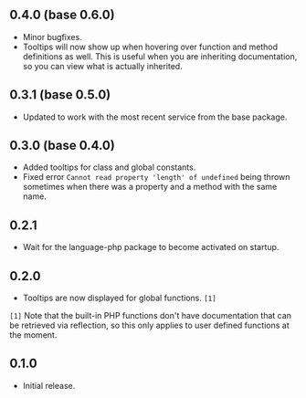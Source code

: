 ## 0.4.0 (base 0.6.0)
* Minor bugfixes.
* Tooltips will now show up when hovering over function and method definitions as well. This is useful when you are inheriting documentation, so you can view what is actually inherited.

## 0.3.1 (base 0.5.0)
* Updated to work with the most recent service from the base package.

## 0.3.0 (base 0.4.0)
* Added tooltips for class and global constants.
* Fixed error `Cannot read property 'length' of undefined` being thrown sometimes when there was a property and a method with the same name.

## 0.2.1
* Wait for the language-php package to become activated on startup.

## 0.2.0
* Tooltips are now displayed for global functions. `[1]`

`[1]` Note that the built-in PHP functions don't have documentation that can be retrieved via reflection, so this only applies to user defined functions at the moment.

## 0.1.0
* Initial release.
